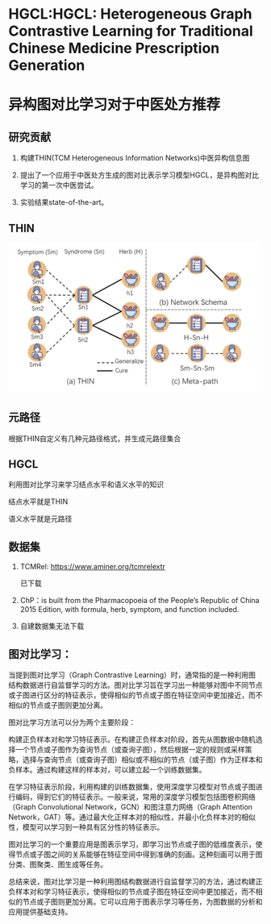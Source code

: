 # HGCL:HGCL: Heterogeneous Graph Contrastive Learning for Traditional Chinese Medicine Prescription Generation

# 异构图对比学习对于中医处方推荐

## 研究贡献

1. 构建THIN(TCM Heterogeneous Information Networks)中医异构信息图

2. 提出了一个应用于中医处方生成的图对比表示学习模型HGCL，是异构图对比学习的第一次中医尝试。

3. 实验结果state-of-the-art。

## THIN

![Alt text](../picture/HGCL-THIN.png)

## 元路径

根据THIN自定义有几种元路径格式，并生成元路径集合

## HGCL

利用图对比学习来学习结点水平和语义水平的知识

结点水平就是THIN

语义水平就是元路径

## 数据集

1. TCMRel: https://www.aminer.org/tcmrelextr

    已下载

2. ChP：is built from the Pharmacopoeia of the People’s Republic of China 2015 Edition, with formula, herb, symptom, and function included.

3. 自建数据集无法下载




## 图对比学习：

当提到图对比学习（Graph Contrastive Learning）时，通常指的是一种利用图结构数据进行自监督学习的方法。图对比学习旨在学习出一种能够对图中不同节点或子图进行区分的特征表示，使得相似的节点或子图在特征空间中更加接近，而不相似的节点或子图则更加分离。

图对比学习方法可以分为两个主要阶段：

构建正负样本对和学习特征表示。在构建正负样本对阶段，首先从图数据中随机选择一个节点或子图作为查询节点（或查询子图），然后根据一定的规则或采样策略，选择与查询节点（或查询子图）相似或不相似的节点（或子图）作为正样本和负样本。通过构建这样的样本对，可以建立起一个训练数据集。

在学习特征表示阶段，利用构建的训练数据集，使用深度学习模型对节点或子图进行编码，得到它们的特征表示。一般来说，常用的深度学习模型包括图卷积网络（Graph Convolutional Network，GCN）和图注意力网络（Graph Attention Network，GAT）等。通过最大化正样本对的相似性，并最小化负样本对的相似性，模型可以学习到一种具有区分性的特征表示。

图对比学习的一个重要应用是图表示学习，即学习出节点或子图的低维度表示，使得节点或子图之间的关系能够在特征空间中得到准确的刻画。这种刻画可以用于图分类、图聚类、图生成等任务。

总结来说，图对比学习是一种利用图结构数据进行自监督学习的方法，通过构建正负样本对和学习特征表示，使得相似的节点或子图在特征空间中更加接近，而不相似的节点或子图则更加分离。它可以应用于图表示学习等任务，为图数据的分析和应用提供基础支持。



